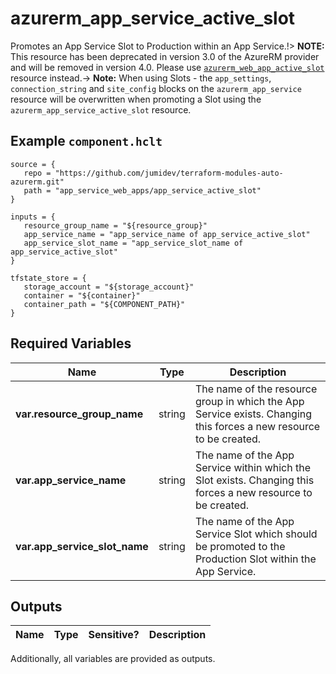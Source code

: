 # azurerm_app_service_active_slot

Promotes an App Service Slot to Production within an App Service.!> **NOTE:** This resource has been deprecated in version 3.0 of the AzureRM provider and will be removed in version 4.0. Please use [`azurerm_web_app_active_slot`](https://registry.terraform.io/providers/hashicorp/azurerm/latest/docs/resources/web_app_active_slot) resource instead.-> **Note:** When using Slots - the `app_settings`, `connection_string` and `site_config` blocks on the `azurerm_app_service` resource will be overwritten when promoting a Slot using the `azurerm_app_service_active_slot` resource.

## Example `component.hclt`

```hcl
source = {
   repo = "https://github.com/jumidev/terraform-modules-auto-azurerm.git" 
   path = "app_service_web_apps/app_service_active_slot" 
}

inputs = {
   resource_group_name = "${resource_group}" 
   app_service_name = "app_service_name of app_service_active_slot" 
   app_service_slot_name = "app_service_slot_name of app_service_active_slot" 
}

tfstate_store = {
   storage_account = "${storage_account}" 
   container = "${container}" 
   container_path = "${COMPONENT_PATH}" 
}

```

## Required Variables

| Name | Type |  Description |
| ---- | --------- |  ----------- |
| **var.resource_group_name** | string |  The name of the resource group in which the App Service exists. Changing this forces a new resource to be created. | 
| **var.app_service_name** | string |  The name of the App Service within which the Slot exists. Changing this forces a new resource to be created. | 
| **var.app_service_slot_name** | string |  The name of the App Service Slot which should be promoted to the Production Slot within the App Service. | 



## Outputs

| Name | Type | Sensitive? | Description |
| ---- | ---- | --------- | --------- |

Additionally, all variables are provided as outputs.
